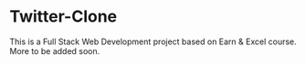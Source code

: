 # Twitter-Clone
This is a Full Stack Web Development project based on Earn &amp; Excel course. More to be added soon.
